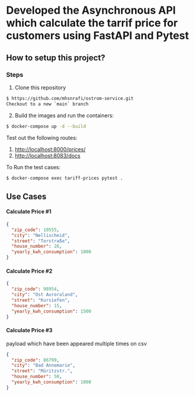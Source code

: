 # Developed the Asynchronous API which calculate the tarrif price for customers using FastAPI and Pytest

## How to setup this project?


### Steps

1. Clone this repository
```sh
$ https://github.com/mhsnrafi/ostrom-service.git
Checkout to a new `main` branch
```


2. Build the images and run the containers:

```sh
$ docker-compose up -d --build
```

Test out the following routes:

1. [http://localhost:8000/prices/](http://localhost:8000/prices)
1. [http://localhost:8083/docs](http://localhost:8000/docs)


To Run the test cases:
```sh
$ docker-compose exec tariff-prices pytest .
```

## Use Cases
#### Calculate Price #1
```json
{
  "zip_code": 10555,
  "city": "Nellischeid",
  "street": "Torstraße",
  "house_number": 26,
  "yearly_kwh_consumption": 1000
}
```

#### Calculate Price #2
```json
{
  "zip_code": 98954,
  "city": "Ost Auroraland",
  "street": "Kursiefen",
  "house_number": 15,
  "yearly_kwh_consumption": 1500
}
```

#### Calculate Price #3
payload which have been appeared multiple times on csv
```json
{
  "zip_code": 86799,
  "city": "Bad Annemarie",
  "street": "Müritzstr.",
  "house_number": 50,
  "yearly_kwh_consumption": 1000
}
```
